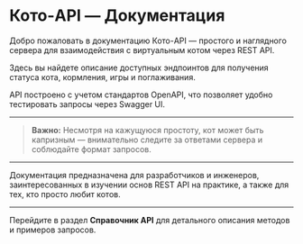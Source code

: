 # Кото-API — Документация

Добро пожаловать в документацию Кото-API — простого и наглядного сервера для взаимодействия с виртуальным котом через REST API.

Здесь вы найдете описание доступных эндпоинтов для получения статуса кота, кормления, игры и поглаживания.

API построено с учетом стандартов OpenAPI, что позволяет удобно тестировать запросы через Swagger UI.

---

> **Важно:** Несмотря на кажущуюся простоту, кот может быть капризным — внимательно следите за ответами сервера и соблюдайте формат запросов.

---

Документация предназначена для разработчиков и инженеров, заинтересованных в изучении основ REST API на практике, а также для тех, кто просто любит котов.

---

Перейдите в раздел **Справочник API** для детального описания методов и примеров запросов.
